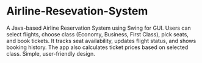 # Airline-Resevation-System
A Java-based Airline Reservation System using Swing for GUI. Users can select flights, choose class (Economy, Business, First Class), pick seats, and book tickets. It tracks seat availability, updates flight status, and shows booking history. The app also calculates ticket prices based on selected class. Simple, user-friendly design.
